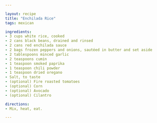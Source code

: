 ```yaml
---

layout: recipe
title: "Enchilada Rice"
tags: mexican

ingredients:
- 3 cups white rice, cooked
- 2 cans black beans, drained and rinsed
- 2 cans red enchilada sauce
- 2 bags frozen peppers and onions, sautéed in butter and set aside
- 2 tablespoons minced garlic
- 2 teaspoons cumin
- 1 teaspoon smoked paprika
- 1 teaspoon chili powder
- 1 teaspoon dried oregano
- Salt, to taste
- (optional) Fire roasted tomatoes
- (optional) Corn
- (optional) Avocado
- (optional) Cilantro

directions:
- Mix, heat, eat.

---
```

